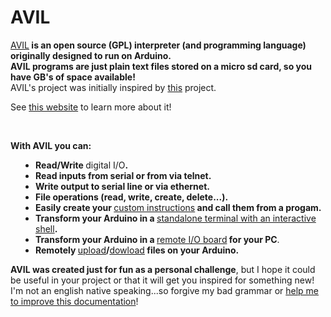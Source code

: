 # AVIL
<a href="http://avil.altervista.org/" title="AVIL" class="https">AVIL</a><b> is an open source (GPL) interpreter (and programming language) originally designed to run on Arduino.</b><br>
<b>AVIL programs are just plain text files stored on a micro sd card, so you have GB's of space available!</b><br>
AVIL's project was initially inspired by <a href="https://github.com/adamdunkels/ubasic" title="this" class="https">this</a> project.
</p>

See <a href="http://avil.altervista.org/">this website</a> to learn more about it!

<br>

<p>
<b>With  AVIL  you can:</b>
</p>

<p>
</p><ul style="padding-left: 30pt">
<li><b>Read/Write </b>digital I/O<b>.</b></li>
<li><b>Read inputs from serial or from via telnet.</b></li>
<li><b>Write output to serial line or via ethernet.</b></li>
<li><b>File operations (read, write, create, delete...).</b></li>
<li><b>Easily create your </b><a href="http://avil.altervista.org/Index/5_How-to&#39;s/5.1_add_a_custom_function_to_AVIL_in_5_steps.html" title="custom instructions" class="page">custom instructions</a><b> and call them from a progam.</b></li>
<li><b>Transform your Arduino in a </b><a href="http://avil.altervista.org/Index/4_Examples/4.1_AVIL_shell.html" title="standalone terminal with an interactive shell" class="page">standalone terminal with an interactive shell</a><b>.</b> </li>
<li><b>Transform your Arduino in a </b><a href="http://avil.altervista.org/Index/4_Examples/4.1_AVIL_shell/remote_digital_IO_from_bash_script.html" title="remote I/O board" class="page">remote I/O board</a><b> for your PC</b>.</li>
<li><b>Remotely </b><a href="http://avil.altervista.org/Index/4_Examples/4.1_AVIL_shell/upload_files.html" title="upload" class="page">upload</a><b>/</b><a href="http://avil.altervista.org/Index/4_Examples/4.1_AVIL_shell/download_files.html" title="dowload" class="page">dowload</a><b> files on your Arduino.</b></li>
</ul>
<p></p>

<p>
<b>AVIL was created just for fun as a personal challenge</b>, but I hope it could be useful in your project or that it will get you inspired for something new!<br>
I'm not an english native speaking...so forgive my bad grammar or <a href="http://avil.altervista.org/Index/6_Support_&amp;_Contacts.html" title="help me to improve this documentation" class="page">help me to improve this documentation</a>!
</p>
